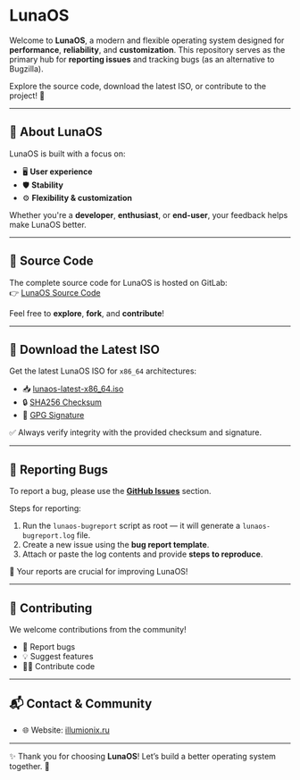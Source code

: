 # LunaOS  

Welcome to **LunaOS**, a modern and flexible operating system designed for **performance**, **reliability**, and **customization**.
This repository serves as the primary hub for **reporting issues** and tracking bugs (as an alternative to Bugzilla). 

Explore the source code, download the latest ISO, or contribute to the project! 🚀 

---

## 📖 About LunaOS
LunaOS is built with a focus on:
- 🖥️ **User experience**
- 🛡️ **Stability**
- ⚙️ **Flexibility & customization**

Whether you're a **developer**, **enthusiast**, or **end-user**, your feedback helps make LunaOS better.  

---

## 📂 Source Code
The complete source code for LunaOS is hosted on GitLab:  
👉 [LunaOS Source Code](https://gitlab.com/LunaOS)  

Feel free to **explore**, **fork**, and **contribute**!  

---

## 💾 Download the Latest ISO
Get the latest LunaOS ISO for `x86_64` architectures:  
- 📥 [lunaos-latest-x86_64.iso](https://illumionix.ru/ISO/lunaos-latest-x86_64.iso)
- 🔒 [SHA256 Checksum](https://illumionix.ru/ISO/lunaos-latest-x86_64.iso.sha256)
- 🔑 [GPG Signature](https://illumionix.ru/ISO/lunaos-latest-x86_64.iso.asc)

✅ Always verify integrity with the provided checksum and signature. 

---

## 🐞 Reporting Bugs
To report a bug, please use the **[GitHub Issues](../../issues)** section. 

Steps for reporting: 
1. Run the `lunaos-bugreport` script as root — it will generate a `lunaos-bugreport.log` file.
2. Create a new issue using the **bug report template**. 
3. Attach or paste the log contents and provide **steps to reproduce**. 

🔧 Your reports are crucial for improving LunaOS! 

---

## 🤝 Contributing
We welcome contributions from the community!
- 🐛 Report bugs
- 💡 Suggest features
- 🧑‍💻 Contribute code

---

## 📬 Contact & Community
- 🌐 Website: [illumionix.ru](https://illumionix.ru)  

---

✨ Thank you for choosing **LunaOS**!
Let’s build a better operating system together. 🚀
